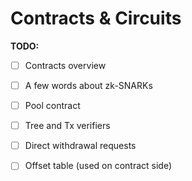# Contracts & Circuits

**TODO:**

* [ ] Contracts overview
* [ ] A few words about zk-SNARKs
* [ ] Pool contract
* [ ] Tree and Tx verifiers
* [ ] Direct withdrawal requests
* [ ] Offset table (used on contract side)

